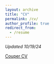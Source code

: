 ```yaml
---
layout: archive
title: "CV"
permalink: /cv/
author_profile: true
redirect_from:
  - /resume
---
```


*Updated 10/19/24* 

<a href="https://lcouper.github.io/assets/Couper_CV_Oct2024.pdf" target="_blank">Couper CV</a>
